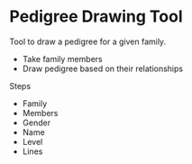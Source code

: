 Pedigree Drawing Tool
=====================

Tool to draw a pedigree for a given family.

* Take family members
* Draw pedigree based on their relationships

Steps

- Family
- Members
- Gender
- Name
- Level
- Lines